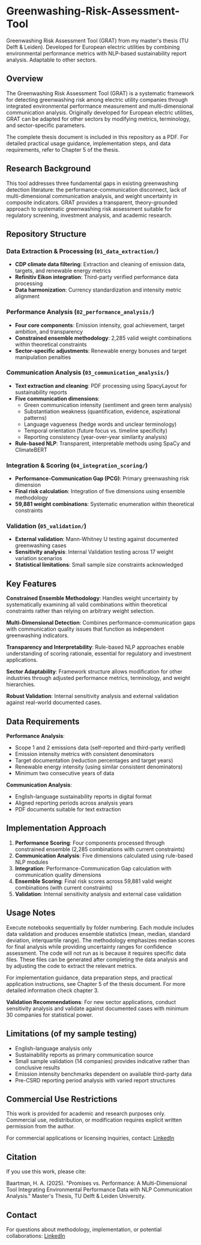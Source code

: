 # Greenwashing-Risk-Assessment-Tool
Greenwashing Risk Assessment Tool (GRAT) from my master's thesis (TU Delft &amp; Leiden). Developed for European electric utilities by combining environmental performance metrics with NLP-based sustainability report analysis. Adaptable to other sectors.

## Overview

The Greenwashing Risk Assessment Tool (GRAT) is a systematic framework for detecting greenwashing risk among electric utility companies through integrated environmental performance measurement and multi-dimensional communication analysis. Originally developed for European electric utilities, GRAT can be adapted for other sectors by modifying metrics, terminology, and sector-specific parameters.

The complete thesis document is included in this repository as a PDF. For detailed practical usage guidance, implementation steps, and data requirements, refer to Chapter 5 of the thesis.

## Research Background

This tool addresses three fundamental gaps in existing greenwashing detection literature: the performance-communication disconnect, lack of multi-dimensional communication analysis, and weight uncertainty in composite indicators. GRAT provides a transparent, theory-grounded approach to systematic greenwashing risk assessment suitable for regulatory screening, investment analysis, and academic research.

## Repository Structure

### Data Extraction & Processing (`01_data_extraction/`)
- **CDP climate data filtering**: Extraction and cleaning of emission data, targets, and renewable energy metrics
- **Refinitiv Eikon integration**: Third-party verified performance data processing  
- **Data harmonization**: Currency standardization and intensity metric alignment

### Performance Analysis (`02_performance_analysis/`)
- **Four core components**: Emission intensity, goal achievement, target ambition, and transparency
- **Constrained ensemble methodology**: 2,285 valid weight combinations within theoretical constraints
- **Sector-specific adjustments**: Renewable energy bonuses and target manipulation penalties

### Communication Analysis (`03_communication_analysis/`)
- **Text extraction and cleaning**: PDF processing using SpacyLayout for sustainability reports
- **Five communication dimensions**: 
  - Green communication intensity (sentiment and green term analysis)
  - Substantiation weakness (quantification, evidence, aspirational patterns)
  - Language vagueness (hedge words and unclear terminology)
  - Temporal orientation (future focus vs. timeline specificity)
  - Reporting consistency (year-over-year similarity analysis)
- **Rule-based NLP**: Transparent, interpretable methods using SpaCy and ClimateBERT

### Integration & Scoring (`04_integration_scoring/`)
- **Performance-Communication Gap (PCG)**: Primary greenwashing risk dimension
- **Final risk calculation**: Integration of five dimensions using ensemble methodology
- **59,881 weight combinations**: Systematic enumeration within theoretical constraints

### Validation (`05_validation/`)
- **External validation**: Mann-Whitney U testing against documented greenwashing cases
- **Sensitivity analysis**: Internal Validation testing across 17 weight variation scenarios
- **Statistical limitations**: Small sample size constraints acknowledged

## Key Features

**Constrained Ensemble Methodology**: Handles weight uncertainty by systematically examining all valid combinations within theoretical constraints rather than relying on arbitrary weight selection.

**Multi-Dimensional Detection**: Combines performance-communication gaps with communication quality issues that function as independent greenwashing indicators.

**Transparency and Interpretability**: Rule-based NLP approaches enable understanding of scoring rationale, essential for regulatory and investment applications.

**Sector Adaptability**: Framework structure allows modification for other industries through adjusted performance metrics, terminology, and weight hierarchies.

**Robust Validation**: Internal sensitivity analysis and external validation against real-world documented cases.

## Data Requirements

**Performance Analysis**:
- Scope 1 and 2 emissions data (self-reported and third-party verified)
- Emission intensity metrics with consistent denominators
- Target documentation (reduction percentages and target years)
- Renewable energy intensity (using similar consistent denominators)
- Minimum two consecutive years of data

**Communication Analysis**:
- English-language sustainability reports in digital format
- Aligned reporting periods across analysis years
- PDF documents suitable for text extraction

## Implementation Approach

1. **Performance Scoring**: Four components processed through constrained ensemble (2,285 combinations with current constraints)
2. **Communication Analysis**: Five dimensions calculated using rule-based NLP modules
3. **Integration**: Performance-Communication Gap calculation with communication quality dimensions
4. **Ensemble Scoring**: Final risk scores across 59,881 valid weight combinations (with current constraints)
5. **Validation**: Internal sensitivity analysis and external case validation

## Usage Notes

Execute notebooks sequentially by folder numbering. Each module includes data validation and produces ensemble statistics (mean, median, standard deviation, interquartile range). The methodology emphasizes median scores for final analysis while providing uncertainty ranges for confidence assessment. The code will not run as is because it requires specific data files. These files can be generated after completing the data analysis and by adjusting the code to extract the relevant metrics.

For implementation guidance, data preparation steps, and practical application instructions, see Chapter 5 of the thesis document.
For more detailed information check chapter 3.

**Validation Recommendations**: For new sector applications, conduct sensitivity analysis and validate against documented cases with minimum 30 companies for statistical power.

## Limitations (of my sample testing)

- English-language analysis only
- Sustainability reports as primary communication source
- Small sample validation (14 companies) provides indicative rather than conclusive results
- Emission intensity benchmarks dependent on available third-party data
- Pre-CSRD reporting period analysis with varied report structures

## Commercial Use Restrictions

This work is provided for academic and research purposes only. Commercial use, redistribution, or modification requires explicit written permission from the author. 

For commercial applications or licensing inquiries, contact: [LinkedIn](https://www.linkedin.com/in/aad-baartman-737a9b1a7)

## Citation

If you use this work, please cite:

Baartman, H. A. (2025). "Promises vs. Performance: A Multi-Dimensional Tool Integrating Environmental Performance Data with NLP Communication Analysis." Master's Thesis, TU Delft & Leiden University.

## Contact

For questions about methodology, implementation, or potential collaborations:
[LinkedIn](https://www.linkedin.com/in/aad-baartman-737a9b1a7)
